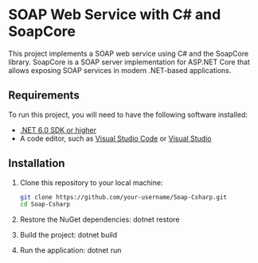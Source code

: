 # SOAP Web Service with C# and SoapCore

This project implements a SOAP web service using C# and the SoapCore library. SoapCore is a SOAP server implementation for ASP.NET Core that allows exposing SOAP services in modern .NET-based applications.

## Requirements

To run this project, you will need to have the following software installed:

- [.NET 6.0 SDK or higher](https://dotnet.microsoft.com/download/dotnet)
- A code editor, such as [Visual Studio Code](https://code.visualstudio.com/) or [Visual Studio](https://visualstudio.microsoft.com/)

## Installation

1. Clone this repository to your local machine:

   ```bash
   git clone https://github.com/your-username/Soap-Csharp.git
   cd Soap-Csharp

2. Restore the NuGet dependencies:
    dotnet restore

3. Build the project:
    dotnet build

4. Run the application:
    dotnet run
